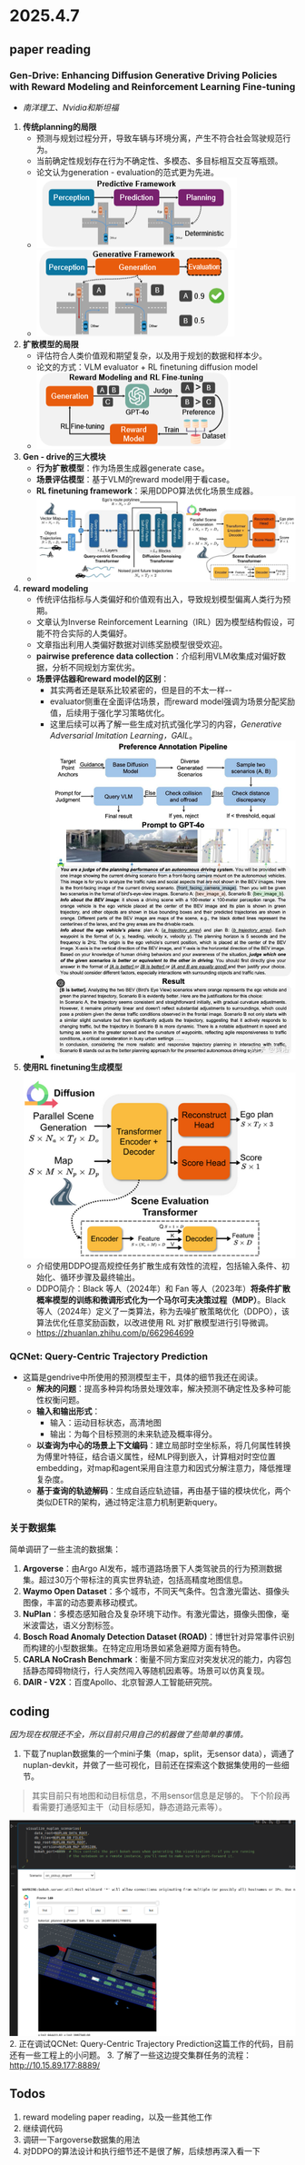 # 2025.4.7

## paper reading

### Gen-Drive: Enhancing Diffusion Generative Driving Policies with Reward Modeling and Reinforcement Learning Fine-tuning

- *南洋理工、Nvidia和斯坦福*

1. **传统planning的局限**
    - 预测与规划过程分开，导致车辆与环境分离，产生不符合社会驾驶规范行为。
    - 当前确定性规划存在行为不确定性、多模态、多目标相互交互等瓶颈。
    - 论文认为generation - evaluation的范式更为先进。
    - ![alt text](../image/image-1.png)
    - ![alt text](../image/image-2.png)
2. **扩散模型的局限**
    - 评估符合人类价值观和期望复杂，以及用于规划的数据和样本少。
    - 论文的方式：VLM evaluator + RL finetuning diffusion model
    - ![alt text](../image/image-3.png)
3. **Gen - drive的三大模块**
    - **行为扩散模型**：作为场景生成器generate case。
    - **场景评估模型**：基于VLM的reward model用于看case。
    - **RL finetuning framework**：采用DDPO算法优化场景生成器。
    - ![alt text](../image/image-6.png)
4. **reward modeling**
    - 传统评估指标与人类偏好和价值观有出入，导致规划模型偏离人类行为预期。
    - 文章认为Inverse Reinforcement Learning（IRL）因为模型结构假设，可能不符合实际的人类偏好。
    - 文章指出利用人类偏好数据对训练奖励模型很受欢迎。
    - **pairwise preference data collection**：介绍利用VLM收集成对偏好数据，分析不同规划方案优劣。
    - **场景评估器和reward model的区别**：
      - 其实两者还是联系比较紧密的，但是目的不太一样--
      - evaluator侧重在全面评估场景，而reward model强调为场景分配奖励值，后续用于强化学习策略优化。
      - 这里后续可以再了解一些生成对抗式强化学习的内容，*Generative Adversarial Imitation Learning，GAIL*。
      - ![alt text](../image/v2-e3a5654c0291f8ec9096c87532f4ff62_1440w.jpg)
5. **使用RL finetuning生成模型**
    ![alt text](../image/image16.png)
      - 介绍使用DDPO提高规控任务扩散生成有效性的流程，包括输入条件、初始化、循环步骤及最终输出。
      - DDPO简介：Black 等人（2024年）和 Fan 等人（2023年）**将条件扩散概率模型的训练和微调形式化为一个马尔可夫决策过程（MDP）**。Black 等人（2024年）定义了一类算法，称为去噪扩散策略优化（DDPO），该算法优化任意奖励函数，以改进使用 RL 对扩散模型进行引导微调。
      - https://zhuanlan.zhihu.com/p/662964699

### QCNet: Query-Centric Trajectory Prediction

- 这篇是gendrive中所使用的预测模型主干，具体的细节我还在阅读。
  - **解决的问题**：提高多种异构场景处理效率，解决预测不确定性及多种可能性权衡问题。
  - **输入和输出形式**：
    - 输入：运动目标状态，高清地图
    - 输出：为每个目标预测的未来轨迹及概率得分。
  - **以查询为中心的场景上下文编码**：建立局部时空坐标系，将几何属性转换为傅里叶特征，结合语义属性，经MLP得到嵌入，计算相对时空位置embedding，对map和agent采用自注意力和因式分解注意力，降低推理复杂度。
  - **基于查询的轨迹解码**：生成自适应轨迹锚，再由基于锚的模块优化，两个类似DETR的架构，通过特定注意力机制更新query。

### 关于数据集

简单调研了一些主流的数据集：

1. **Argoverse**：由Argo AI发布，城市道路场景下人类驾驶员的行为预测数据集。超过30万个带标注的真实世界轨迹，包括高精度地图信息。
2. **Waymo Open Dataset**：多个城市，不同天气条件。包含激光雷达、摄像头图像，丰富的动态要素移动模式。
3. **NuPlan**：多模态感知融合及复杂环境下动作。有激光雷达，摄像头图像，毫米波雷达，语义分割标签。
4. **Bosch Road Anomaly Detection Dataset (ROAD)**：博世针对异常事件识别而构建的小型数据集。在特定应用场景如紧急避障方面有特色。
5. **CARLA NoCrash Benchmark**：衡量不同方案应对突发状况的能力，内容包括静态障碍物绕行，行人突然闯入等随机因素等。场景可以仿真复现。
6. **DAIR - V2X**：百度Apollo、北京智源人工智能研究院。

## coding

*因为现在权限还不全，所以目前只用自己的机器做了些简单的事情。*

1. 下载了nuplan数据集的一个mini子集（map，split，无sensor data），调通了nuplan-devkit，并做了一些可视化，目前还在探索这个数据集使用的一些细节。

> 其实目前只有地图和动目标信息，不用sensor信息是足够的。
> 下个阶段再看需要打通感知主干（动目标感知，静态道路元素等）。

![alt text](../image/image-14.png)
2. 正在调试QCNet: Query-Centric Trajectory Prediction这篇工作的代码，目前还有一些工程上的小问题。
3. 了解了一些这边提交集群任务的流程：http://10.15.89.177:8889/

## Todos

1. reward modeling paper reading，以及一些其他工作
2. 继续调代码
3. 调研一下argoverse数据集的用法
4. 对DDPO的算法设计和执行细节还不是很了解，后续想再深入看一下
